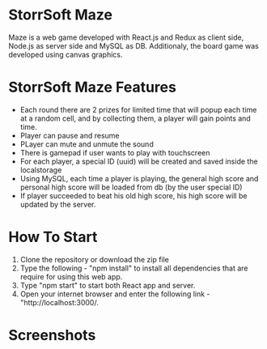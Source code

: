 # StorrSoft Maze
Maze is a web game developed with React.js and Redux as client side, Node.js as server side and MySQL as DB. 
Additionaly, the board game was developed using canvas graphics.

# StorrSoft Maze Features
* Each round there are 2 prizes for limited time that will popup each time at a random cell, and by collecting them, a player will gain points and time.
* Player can pause and resume
* PLayer can mute and unmute the sound
* There is gamepad if user wants to play with touchscreen
* For each player, a special ID (uuid) will be created and saved inside the localstorage
* Using MySQL, each time a player is playing, the general high score and personal high score will be loaded from db (by the user special ID)
* If player succeeded to beat his old high score, his high score will be updated by the server.

# How To Start
1. Clone the repository or download the zip file
2. Type the following - "npm install" to install all dependencies that are require for using this web app.
3. Type "npm start" to start both React app and server.
4. Open your internet browser and enter the following link - "http://localhost:3000/.

# Screenshots

